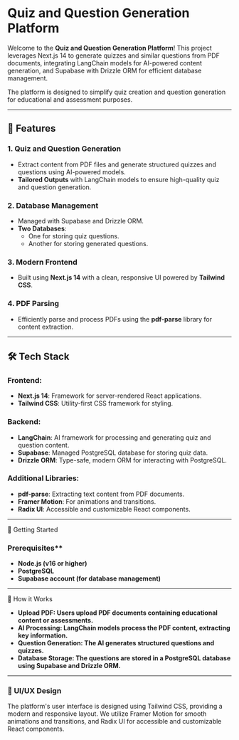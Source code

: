 # Quiz and Question Generation Platform

Welcome to the **Quiz and Question Generation Platform**! This project leverages Next.js 14 to generate quizzes and similar questions from PDF documents, integrating LangChain models for AI-powered content generation, and Supabase with Drizzle ORM for efficient database management.

The platform is designed to simplify quiz creation and question generation for educational and assessment purposes.

---

## 🌟 Features

### 1. **Quiz and Question Generation**
   - Extract content from PDF files and generate structured quizzes and questions using AI-powered models.
   - **Tailored Outputs** with LangChain models to ensure high-quality quiz and question generation.

### 2. **Database Management**
   - Managed with Supabase and Drizzle ORM.
   - **Two Databases**:
     - One for storing quiz questions.
     - Another for storing generated questions.

### 3. **Modern Frontend**
   - Built using **Next.js 14** with a clean, responsive UI powered by **Tailwind CSS**.

### 4. **PDF Parsing**
   - Efficiently parse and process PDFs using the **pdf-parse** library for content extraction.

---

## 🛠 Tech Stack

### Frontend:
- **Next.js 14**: Framework for server-rendered React applications.
- **Tailwind CSS**: Utility-first CSS framework for styling.

### Backend:
- **LangChain**: AI framework for processing and generating quiz and question content.
- **Supabase**: Managed PostgreSQL database for storing quiz data.
- **Drizzle ORM**: Type-safe, modern ORM for interacting with PostgreSQL.

### Additional Libraries:
- **pdf-parse**: Extracting text content from PDF documents.
- **Framer Motion**: For animations and transitions.
- **Radix UI**: Accessible and customizable React components.

---

🚀 Getting Started
### Prerequisites**
- **Node.js (v16 or higher)**
- **PostgreSQL**
- **Supabase account (for database management)**

---

🧩 How it Works
- **Upload PDF: Users upload PDF documents containing educational content or assessments.**
- **AI Processing: LangChain models process the PDF content, extracting key information.**
- **Question Generation: The AI generates structured questions and quizzes.**
- **Database Storage: The questions are stored in a PostgreSQL database using Supabase and Drizzle ORM.**

---

### 🎨 UI/UX Design
The platform's user interface is designed using Tailwind CSS, providing a modern and responsive layout. We utilize Framer Motion for smooth animations and transitions, and Radix UI for accessible and customizable React components.
